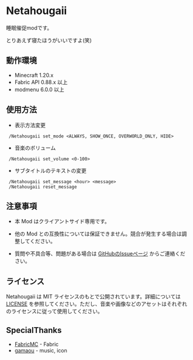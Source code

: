 # Netahougaii

睡眠催促modです。

とりあえず寝たほうがいいですよ(笑)


## 動作環境

- Minecraft 1.20.x
- Fabric API 0.88.x 以上
- modmenu 6.0.0 以上

## 使用方法

   - 表示方法変更
   ```
    /Netahougaii set_mode <ALWAYS, SHOW_ONCE, OVERWORLD_ONLY, HIDE>
   ```
   - 音楽のボリューム
   ```
    /Netahougaii set_volume <0-100>
   ```
   - サブタイトルのテキストの変更
   ```
    /Netahougaii set_message <hour> <message>
    /Netahougaii reset_message
   ```


## 注意事項

- 本 Mod はクライアントサイド専用です。
- 他の Mod との互換性については保証できません。競合が発生する場合は調整してください。

- 質問や不具合等、問題がある場合は [GitHubのIssueページ](https://github.com/5qlufz-1536/Netahougaii/issues) からご連絡ください。


## ライセンス

Netahougaii は MIT ライセンスのもとで公開されています。詳細については [LICENSE](https://github.com/5qlufz-1536/Netahougaii/blob/master/LICENSE) を参照してください。ただし、音楽や画像などのアセットはそれぞれのライセンスに従って使用してください。


## SpecialThanks

 - [FabricMC](https://github.com/FabricMC) - Fabric
 - [gamaou](https://x.com/Gama_ou) - music, icon
